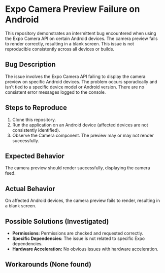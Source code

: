 # Expo Camera Preview Failure on Android

This repository demonstrates an intermittent bug encountered when using the Expo Camera API on certain Android devices. The camera preview fails to render correctly, resulting in a blank screen.  This issue is not reproducible consistently across all devices or builds.

## Bug Description

The issue involves the Expo Camera API failing to display the camera preview on specific Android devices. The problem occurs sporadically and isn't tied to a specific device model or Android version. There are no consistent error messages logged to the console.

## Steps to Reproduce

1. Clone this repository.
2. Run the application on an Android device (affected devices are not consistently identified).
3. Observe the Camera component.  The preview may or may not render successfully.

## Expected Behavior

The camera preview should render successfully, displaying the camera feed.

## Actual Behavior

On affected Android devices, the camera preview fails to render, resulting in a blank screen.

## Possible Solutions (Investigated)

* **Permissions:**  Permissions are checked and requested correctly.
* **Specific Dependencies:**  The issue is not related to specific Expo dependencies.
* **Hardware Acceleration:**  No obvious issues with hardware acceleration.

## Workarounds (None found)